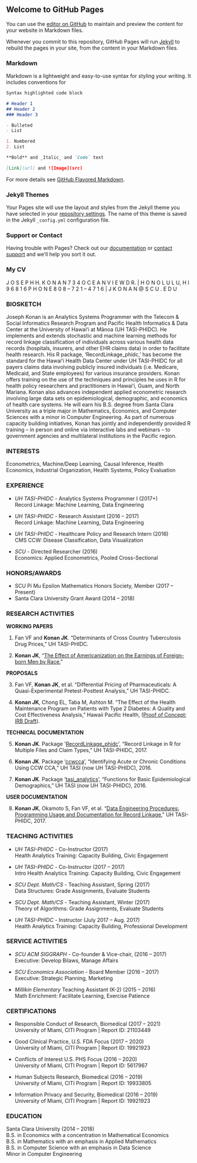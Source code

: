 ## Welcome to GitHub Pages

You can use the [editor on GitHub](https://github.com/jkonan/jkonan.github.io/edit/master/README.md) to maintain and preview the content for your website in Markdown files.

Whenever you commit to this repository, GitHub Pages will run [Jekyll](https://jekyllrb.com/) to rebuild the pages in your site, from the content in your Markdown files.

### Markdown

Markdown is a lightweight and easy-to-use syntax for styling your writing. It includes conventions for

```markdown
Syntax highlighted code block

# Header 1
## Header 2
### Header 3

- Bulleted
- List

1. Numbered
2. List

**Bold** and _Italic_ and `Code` text

[Link](url) and ![Image](src)
```

For more details see [GitHub Flavored Markdown](https://guides.github.com/features/mastering-markdown/).

### Jekyll Themes

Your Pages site will use the layout and styles from the Jekyll theme you have selected in your [repository settings](https://github.com/jkonan/jkonan.github.io/settings). The name of this theme is saved in the Jekyll `_config.yml` configuration file.

### Support or Contact

Having trouble with Pages? Check out our [documentation](https://help.github.com/categories/github-pages-basics/) or [contact support](https://github.com/contact) and we’ll help you sort it out.

### My CV

J O S E P H   H.   K O N A N
7 3 4   O C E A N  V I E W  D R.   |    H O N O L U L U,   H  I    9 6 8 1 6
P H O N E  8 0 8 – 7 2 1 – 4 7 1 6   |   J K O N A N @ S C U . E D U 

### BIOSKETCH
Joseph Konan is an Analytics Systems Programmer with the Telecom & Social Informatics Research Program and Pacific Health Informatics & Data Center at the University of Hawaiʻi at Mānoa (UH TASI-PHIDC).  He implements and extends stochastic and machine learning methods for record linkage classification of individuals across various health data records (hospitals, insurers, and other EHR claims data) in order to facilitate health research.  His R package, ‘RecordLinkage_phidc,’ has become the standard for the Hawaiʻi Health Data Center under UH TASI-PHIDC for all payers claims data involving publicly insured individuals (i.e. Medicare, Medicaid, and State employees) for various insurance providers. Konan offers training on the use of the techniques and principles he uses in R for health policy researchers and practitioners in Hawaiʻi, Guam, and North Mariana.  Konan also advances independent applied econometric research involving large data sets on epidemiological, demographic, and economics of health care systems.  He will earn his B.S. degree from Santa Clara University as a triple major in Mathematics, Economics, and Computer Sciences with a minor in Computer Engineering. As part of numerous capacity building initiatives, Konan has jointly and independently provided R training – in person and online via interactive labs and webinars – to government agencies and multilateral institutions in the Pacific region.  

### INTERESTS
Econometrics, Machine/Deep Learning, Causal Inference, Health Economics, Industrial Organization, Health Systems, Policy Evaluation

### EXPERIENCE
- *UH TASI-PHIDC* - Analytics Systems Programmer I	(2017+)  
Record Linkage: Machine Learning, Data Engineering  

- *UH TASI-PHIDC* - Research Assistant	(2016 – 2017)  
Record Linkage: Machine Learning, Data Engineering  

- *UH TASI-PHIDC* - Healthcare Policy and Research Intern	(2016)  
CMS CCW: Disease Classification, Data Visualization  

- *SCU* - Directed Researcher (2016)  
Economics: Applied Econometrics, Pooled Cross-Sectional

### HONORS/AWARDS
- SCU Pi Mu Epsilon Mathematics Honors Society, Member (2017 – Present)  
- Santa Clara University Grant Award (2014 – 2018)

### RESEARCH ACTIVITIES
**WORKING PAPERS**  
1.	Fan VF and **Konan JK**. “Determinants of Cross Country Tuberculosis Drug Prices,” UH TASI-PHIDC.

2.	**Konan JK**, “[The Effect of Americanization on the Earnings of Foreign-born Men by Race.](https://drive.google.com/file/d/1QYiRcDhU1d2vlBkmqj290cT426UgZ08o/view?usp=sharing)”    

**PROPOSALS**  

3.	Fan VF, **Konan JK**, et al. “Differential Pricing of Pharmaceuticals: A Quasi-Experimental Pretest-Posttest Analysis,” UH TASI-PHIDC.

4.	**Konan JK**, Chong EL, Taba M, Ashton M. “The Effect of the Health Maintenance Program on Patients with Type 2 Diabetes: A Quality and Cost Effectiveness Analysis,” Hawaii Pacific Health, ([Proof of Concept](https://drive.google.com/file/d/1HteZYs1okq6jYjNpQA9w2rPKf5oawnfJ/view?usp=sharing); [IRB Draft](https://drive.google.com/file/d/1gzFjKILCzG1zWvub0bZOZ0-EpolXSBy6/view?usp=sharing)).    

**TECHNICAL DOCUMENTATION**  

5.	**Konan JK**. Package '[RecordLinkage_phidc](https://drive.google.com/file/d/1tOSb2LzjQMAnxTCYiN6yq4NKRoHoU4RS/view?usp=sharing)', “Record Linkage in R for Multiple Files and Claim Types,” UH TASI-PHIDC, 2017.

6.	**Konan JK**. Package ‘[ccwcca](https://drive.google.com/file/d/1v_Amv3yC11etoxoV_P9RHcaf8DJiwWuI/view?usp=sharing)’, “Identifying Acute or Chronic Conditions Using CCW CCA,” UH TASI (now UH TASI-PHIDC), 2016.

7.	**Konan JK**. Package ‘[tasi_analytics](https://drive.google.com/file/d/1RvcR_1s6KAP7TNptv24gx4ZL8KH-lbRg/view?usp=sharing)’, “Functions for Basic Epidemiological Demographics,” UH TASI (now UH TASI-PHIDC), 2016.    

**USER DOCUMENTATION**  

8.	**Konan JK**, Okamoto S, Fan VF, et al. “[Data Engineering Procedures: Programming Usage and Documentation for Record Linkage](https://drive.google.com/file/d/1-Afe4q0GYZC1obbuvo0AD_KHdv98_Mc1/view?usp=sharing),” UH TASI-PHIDC, 2017.

### TEACHING ACTIVITIES
- *UH TASI-PHIDC* - Co-Instructor (2017)  
Health Analytics Training: Capacity Building, Civic Engagement

- *UH TASI-PHIDC* - Co-Instructor (2017 – 2017)  
Intro Health Analytics Training: Capacity Building, Civic Engagement

- *SCU Dept. Math/CS* - Teaching Assistant, Spring (2017)  
Data Structures: Grade Assignments, Evaluate Students

- *SCU Dept. Math/CS* - Teaching Assistant, Winter (2017)  
Theory of Algorithms: Grade Assignments, Evaluate Students

- *UH TASI-PHIDC* - Instructor (July 2017 – Aug. 2017)  
Health Analytics Training: Capacity Building, Professional Development

### SERVICE ACTIVITIES
- *SCU ACM SIGGRAPH* - Co-founder & Vice-chair, 	(2016 – 2017)  
Executive: Develop Bilaws, Manage Affairs  

- *SCU Economics Association* - Board Member (2016 – 2017)  
Executive: Strategic Planning, Marketing  

- *Millikin Elementary* Teaching Assistant (K-2) (2015 – 2016)  
Math Enrichment: Facilitate Learning, Exercise Patience  

### CERTIFICATIONS
- Responsible Conduct of Research, Biomedical (2017 – 2021)  
University of Miami, CITI Program | Report ID: 21103449  

- Good Clinical Practice, U.S. FDA Focus (2017 – 2020)  
University of Miami, CITI Program | Report ID: 19921923  

- Conflicts of Interest U.S. PHS Focus (2016 – 2020)  
University of Miami, CITI Program | Report ID: 5617967  

- Human Subjects Research, Biomedical (2016 – 2019)  
University of Miami, CITI Program | Report ID: 19933805  

- Information Privacy and Security, Biomedical (2016 – 2019)  
University of Miami, CITI Program | Report ID: 19921923  

### EDUCATION
Santa Clara University (2014 – 2018)  
B.S. in Economics with a concentration in Mathematical Economics  
B.S. in Mathematics with an emphasis in Applied Mathematics  
B.S. in Computer Science with an emphasis in Data Science  
Minor in Computer Engineering
